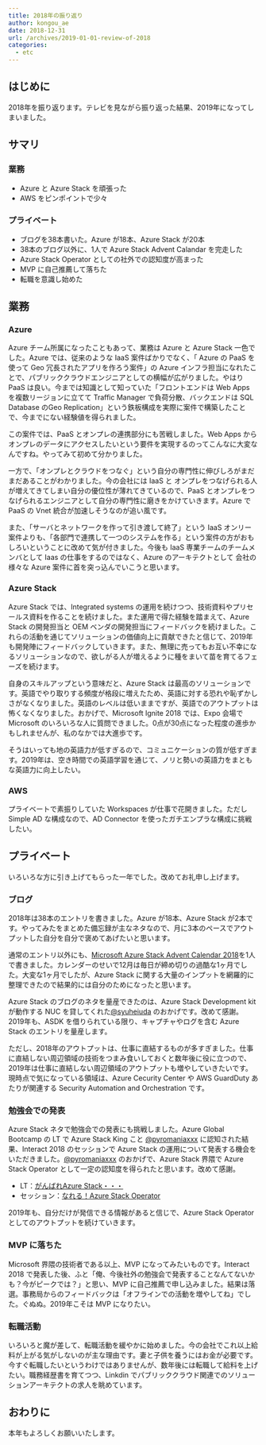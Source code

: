 ```yaml
---
title: 2018年の振り返り
author: kongou_ae
date: 2018-12-31
url: /archives/2019-01-01-review-of-2018
categories:
  - etc
---
```


## はじめに

2018年を振り返ります。テレビを見ながら振り返った結果、2019年になってしまいました。

## サマリ

### 業務

- Azure と Azure Stack を頑張った
- AWS をピンポイントで少々

### プライベート

- ブログを38本書いた。Azure が18本、Azure Stack が20本
- 38本のブログ以外に、1人で Azure Stack Advent Calandar を完走した
- Azure Stack Operator としての社外での認知度が高まった
- MVP に自己推薦して落ちた
- 転職を意識し始めた

## 業務

### Azure

Azure チーム所属になったこともあって、業務は Azure と Azure Stack 一色でした。Azure では、従来のような IaaS 案件ばかりでなく、「 Azure の PaaS を使って Geo 冗長されたアプリを作ろう案件」の Azure インフラ担当になれたことで、パブリッククラウドエンジニアとしての横幅が広がりました。やはり PaaS は良い。今までは知識として知っていた「フロントエンドは Web Apps を複数リージョンに立てて Traffic Manager で負荷分散、バックエンドは SQL Database のGeo Replication」という鉄板構成を実際に案件で構築したことで、今までにない経験値を得られました。

この案件では、PaaS とオンプレの連携部分にも苦戦しました。Web Apps からオンプレのデータにアクセスしたいという要件を実現するのってこんなに大変なんですね。やってみて初めて分かりました。

一方で、「オンプレとクラウドをつなぐ」という自分の専門性に伸びしろがまだまだあることがわかりました。今の会社には IaaS と オンプレをつなげられる人が増えてきてしまい自分の優位性が薄れてきているので、PaaS とオンプレをつなげられるエンジニアとして自分の専門性に磨きをかけていきます。Azure で PaaS の Vnet 統合が加速しそうなのが追い風です。

また、「サーバとネットワークを作って引き渡して終了」という IaaS オンリー案件よりも、「各部門で連携して一つのシステムを作る」という案件の方がおもしろいということに改めて気が付きました。今後も IaaS 専業チームのチームメンバとして Iaas の仕事をするのではなく、Azure のアーキテクトとして 会社の様々な Azure 案件に首を突っ込んでいこうと思います。

### Azure Stack

Azure Stack では、Integrated systems の運用を続けつつ、技術資料やプリセールス資料を作ることを続けました。また運用で得た経験を踏まえて、Azure Stack の開発担当と OEM ベンダの開発担当にフィードバックを続けました。これらの活動を通じてソリューションの価値向上に貢献できたと信じて、2019年も開発陣にフィードバックしていきます。また、無理に売ってもお互い不幸になるソリューションなので、欲しがる人が増えるように種をまいて苗を育てるフェーズを続けます。

自身のスキルアップという意味だと、Azure Stack は最高のソリューションです。英語でやり取りする頻度が格段に増えたため、英語に対する恐れや恥ずかしさがなくなりました。英語のレベルは低いままですが、英語でのアウトプットは怖くなくなりました。おかげで、Microsoft Ignite 2018 では、Expo 会場で Microsoft のいろいろな人に質問できました。0点が30点になった程度の進歩かもしれませんが、私のなかでは大進歩です。

そうはいっても地の英語力が低すぎるので、コミュニケーションの質が低すぎます。2019年は、空き時間での英語学習を通じて、ノリと勢いの英語力をまともな英語力に向上したい。

### AWS

プライベートで素振りしていた Workspaces が仕事で花開きました。ただし Simple AD な構成なので、AD Connector を使ったガチエンプラな構成に挑戦したい。

## プライベート

いろいろな方に引き上げてもらった一年でした。改めてお礼申し上げます。

### ブログ

2018年は38本のエントリを書きました。Azure が18本、Azure Stack が2本です。やってみたをまとめた備忘録が主なネタなので、月に3本のペースでアウトプットした自分を自分で褒めてあげたいと思います。

通常のエントリ以外にも、[Microsoft Azure Stack Advent Calendar 2018](https://qiita.com/advent-calendar/2018/azure-stack)を1人で書きました。カレンダーのせいで12月は毎日が締め切りの過酷な1ヶ月でした。大変な1ヶ月でしたが、Azure Stack に関する大量のインプットを網羅的に整理できたので結果的には自分のためになったと思います。

Azure Stack のブログのネタを量産できたのは、Azure Stack Development kit が動作する NUC を貸してくれた[@syuheiuda](https://twitter.com/syuheiuda) のおかげです。改めて感謝。2019年も、ASDK を借りられている限り、キャプチャやログを含む Azure Stack のエントリを量産します。

ただし、2018年のアウトプットは、仕事に直結するものが多すぎました。仕事に直結しない周辺領域の技術をつまみ食いしておくと数年後に役に立つので、2019年は仕事に直結しない周辺領域のアウトプットも増やしていきたいです。現時点で気になっている領域は、Azure Cecurity Center や AWS GuardDuty あたりが関連する Security Automation and Orchestration です。

### 勉強会での発表

Azure Stack ネタで勉強会での発表にも挑戦しました。Azure Global Bootcamp の LT で Azure Stack King こと [@pyromaniaxxx](https://twitter.com/pyromaniaxxx) に認知された結果、Interact 2018 のセッションで Azure Stack の運用について発表する機会をいただきました。[@pyromaniaxxx](https://twitter.com/pyromaniaxxx) のおかげで、Azure Stack 界隈で Azure Stack Operator として一定の認知度を得られたと思います。改めて感謝。

- LT：[がんばれAzure Stack・・・](https://speakerdeck.com/kongou_ae/ganbareazure-stack)
- セッション：[なれる！Azure Stack Operator](https://speakerdeck.com/kongou_ae/nareru-azure-stack-operator)

2019年も、自分だけが発信できる情報があると信じで、Azure Stack Operator としてのアウトプットを続けていきます。

### MVP に落ちた

Microsoft 界隈の技術者である以上、MVP になってみたいものです。Interact 2018 で発表した後、ふと「俺、今後社外の勉強会で発表することなんてないかも？今がピークでは？」と思い、MVP に自己推薦で申し込みました。結果は落選。事務局からのフィードバックは「オフラインでの活動を増やしてね」でした。ぐぬぬ。2019年こそは MVP になりたい。

### 転職活動 

いろいろと魔が差して、転職活動を緩やかに始めました。今の会社でこれ以上給料が上がる気がしないのが主な理由です。妻と子供を養うにはお金が必要です。今すぐ転職したいというわけではありませんが、数年後には転職して給料を上げたい。職務経歴書を育てつつ、Linkdin でパブリッククラウド関連でのソリューションアーキテクトの求人を眺めています。

## おわりに

本年もよろしくお願いいたします。